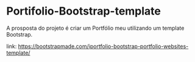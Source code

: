 # Portifolio-Bootstrap-template

A prosposta do projeto é criar um Portfólio meu utilizando um template Bootstrap.

link: https://bootstrapmade.com/iportfolio-bootstrap-portfolio-websites-template/
